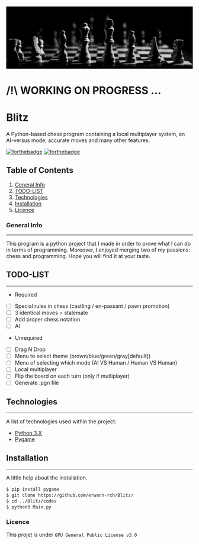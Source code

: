![Banner](https://github.com/erwann-rch/Blitz/blob/main/banner.jpg)

# /!\ WORKING ON PROGRESS ...

# Blitz

A Python-based chess program containing a local multiplayer system, an AI-versus mode, accurate moves and many other features.

[![forthebadge](http://forthebadge.com/images/badges/built-with-love.svg)](http://forthebadge.com)  [![forthebadge](http://forthebadge.com/images/badges/powered-by-electricity.svg)](http://forthebadge.com)

## Table of Contents

1. [General Info](#general-info)
2. [TODO-LIST](#todo-list)
3. [Technologies](#technologies)
4. [Installation](#installation)
5. [Licence](#licence)

### General Info
***
This program is a python project that I made in order to prove what I can do in terms of programming.
Moreover, I enjoyed merging two of my passions: chess and programming. Hope you will find it at your taste.

## TODO-LIST 
***

* Required
- [ ] Special rules in chess (castling / en-passant / pawn promotion)
- [ ] 3 identical moves = stalemate
- [ ] Add proper chess notation
- [ ] AI

* Unrequired
- [ ] Drag N Drop 
- [ ] Menu to select theme (brown/blue/green/gray[default])
- [ ] Menu of selecting which mode (AI VS Human / Human VS Human)
- [ ] Local multiplayer 
- [ ] Flip the board on each turn (only if mutliplayer)
- [ ] Generate .pgn file

## Technologies
***
A list of technologies used within the project:
* [Python 3.X](https://www.python.org) 
* [Pygame](https://www.pygame.org/docs/)

## Installation
***
A little help about the installation. 
```
$ pip install pygame
$ git clone https://github.com/erwann-rch/Blitz/
$ cd ../Blitz/codes
$ python3 Main.py
```

### Licence

This projet is under ```GPU General Public License v3.0```
